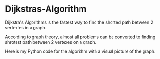 # Dijkstras-Algorithm

Dijkstra's Algorithms is the fastest way to find the shorted path between 2 vertextes in a graph.

According to graph theory, almost all problems can be converted to finding shrotest path between 2 vertexes on a graph.

Here is my Python code for the algorithm with a visual picture of the graph.
